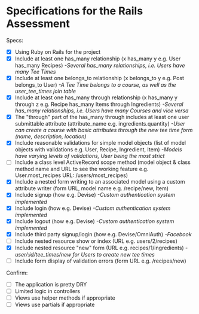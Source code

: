 # Specifications for the Rails Assessment

Specs:
- [x] Using Ruby on Rails for the project
- [x] Include at least one has_many relationship (x has_many y e.g. User has_many Recipes)
        *-Several has_many relationships, i.e. Users have many Tee Times*
- [x] Include at least one belongs_to relationship (x belongs_to y e.g. Post belongs_to User)
        *-A Tee Time belongs to a course, as well as the user_tee_times join table*
- [x] Include at least one has_many through relationship (x has_many y through z e.g. Recipe has_many Items through Ingredients)
        *-Several has_many relationships, i.e. Users have many Courses and vice versa*
- [x] The "through" part of the has_many through includes at least one user submittable attribute (attribute_name e.g. ingredients.quantity)
        *-User can create a course with basic attributes through the new tee time form (name, description, location)*
- [x] Include reasonable validations for simple model objects (list of model objects with validations e.g. User, Recipe, Ingredient, Item)
        *-Models have varying levels of validations, User being the most strict*
- [ ] Include a class level ActiveRecord scope method (model object & class method name and URL to see the working feature e.g. User.most_recipes URL: /users/most_recipes)
- [x] Include a nested form writing to an associated model using a custom attribute writer (form URL, model name e.g. /recipe/new, Item)
- [x] Include signup (how e.g. Devise) *-Custom authentication system implemented*
- [x] Include login (how e.g. Devise) *-Custom authentication system implemented*
- [x] Include logout (how e.g. Devise) *-Custom authentication system implemented*
- [x] Include third party signup/login (how e.g. Devise/OmniAuth) *-Facebook*
- [ ] Include nested resource show or index (URL e.g. users/2/recipes)
- [x] Include nested resource "new" form (URL e.g. recipes/1/ingredients)
        *-user/:id/tee_times/new for Users to create new tee times*
- [ ] Include form display of validation errors (form URL e.g. /recipes/new)

Confirm:
- [ ] The application is pretty DRY
- [ ] Limited logic in controllers
- [ ] Views use helper methods if appropriate
- [ ] Views use partials if appropriate
